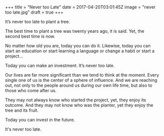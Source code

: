 +++
title = "Never too Late"
date = 2017-04-20T03:01:45Z
image = "never too late.jpg"
draft = true
+++

It’s never too late to plant a tree.

The best time to plant a tree was twenty years ago, it is said.
Yet, the second best time is now. 

No matter how old you are, today you can do it. Likewise, today you can start an education or start learning a language or change a habit or start a project...

Today you can make an investment. It’s never too late.

Our lives are far more significant than we tend to think at the moment. Every single one of us is the center of a sphere of influence. And we are reaching out, not only to the people around us during our own life time, but also to those who come after us.

They may not always know who started the project, yet, they enjoy its outcome. And they may not know who was the planter, yet they enjoy the tree and its fruit. 

Today you can invest in the future.

It's never too late.

